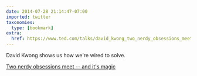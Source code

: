 ```yaml
---
date: 2014-07-28 21:14:47-07:00
imported: twitter
taxonomies:
  type: [bookmark]
extra:
  href: https://www.ted.com/talks/david_kwong_two_nerdy_obsessions_meet_and_it_s_magic
---
```

David Kwong shows us how we're wired to solve.

[Two nerdy obsessions meet -- and it's magic](https://www.ted.com/talks/david_kwong_two_nerdy_obsessions_meet_and_it_s_magic)
